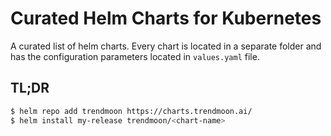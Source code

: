 # Curated Helm Charts for Kubernetes

A curated list of helm charts. Every chart is located in a separate folder and has the configuration parameters located in `values.yaml` file.

## TL;DR

```bash
$ helm repo add trendmoon https://charts.trendmoon.ai/
$ helm install my-release trendmoon/<chart-name>
```
